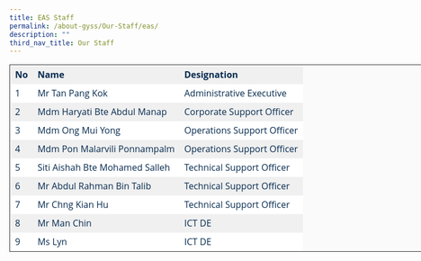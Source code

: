```yaml
---
title: EAS Staff
permalink: /about-gyss/Our-Staff/eas/
description: ""
third_nav_title: Our Staff
---
```

<table style="border-collapse: collapse; border: 1px solid rgb(51, 51, 51); width: 738.9px; color: rgb(6, 42, 78); font-family: &quot;Open Sans&quot;, sans-serif; font-size: 16px; font-style: normal; font-variant-ligatures: normal; font-variant-caps: normal; font-weight: 400; letter-spacing: normal; orphans: 2; text-align: start; text-transform: none; white-space: normal; widows: 2; word-spacing: 0px; -webkit-text-stroke-width: 0px; background-color: rgb(250, 250, 250); text-decoration-thickness: initial; text-decoration-style: initial; text-decoration-color: initial;"><tbody><tr style="background-color: rgb(240, 240, 240); color: rgb(6, 42, 78);"><td style="border: 1px solid transparent; padding: 5px 8px;"><strong>No</strong></td><td style="border: 1px solid transparent; padding: 5px 8px;"><strong>Name</strong></td><td style="border: 1px solid transparent; padding: 5px 8px;"><strong>Designation</strong></td></tr><tr style="background-color: rgb(255, 255, 255); color: rgb(6, 42, 78);"><td style="border: 1px solid transparent; padding: 5px 8px;">1</td><td style="border: 1px solid transparent; padding: 5px 8px;">Mr Tan Pang Kok</td><td style="border: 1px solid transparent; padding: 5px 8px;">Administrative Executive</td></tr><tr style="background-color: rgb(240, 240, 240); color: rgb(6, 42, 78);"><td style="border: 1px solid transparent; padding: 5px 8px;">2</td><td style="border: 1px solid transparent; padding: 5px 8px;">Mdm Haryati Bte Abdul Manap</td><td style="border: 1px solid transparent; padding: 5px 8px;">Corporate Support Officer</td></tr><tr style="background-color: rgb(255, 255, 255); color: rgb(6, 42, 78);"><td style="border: 1px solid transparent; padding: 5px 8px;">3</td><td style="border: 1px solid transparent; padding: 5px 8px;">Mdm Ong Mui Yong</td><td style="border: 1px solid transparent; padding: 5px 8px;">Operations Support Officer</td></tr><tr style="background-color: rgb(240, 240, 240); color: rgb(6, 42, 78);"><td style="border: 1px solid transparent; padding: 5px 8px;">4</td><td style="border: 1px solid transparent; padding: 5px 8px;">Mdm Pon Malarvili Ponnampalm</td><td style="border: 1px solid transparent; padding: 5px 8px;">Operations Support Officer</td></tr><tr style="background-color: rgb(255, 255, 255); color: rgb(6, 42, 78);"><td style="border: 1px solid transparent; padding: 5px 8px;">5</td><td style="border: 1px solid transparent; padding: 5px 8px;">Siti Aishah Bte Mohamed Salleh</td><td style="border: 1px solid transparent; padding: 5px 8px;">Technical Support Officer</td></tr><tr style="background-color: rgb(240, 240, 240); color: rgb(6, 42, 78);"><td style="border: 1px solid transparent; padding: 5px 8px;">6</td><td style="border: 1px solid transparent; padding: 5px 8px;">Mr Abdul Rahman Bin Talib</td><td style="border: 1px solid transparent; padding: 5px 8px;">Technical Support Officer</td></tr><tr style="background-color: rgb(255, 255, 255); color: rgb(6, 42, 78);"><td style="border: 1px solid transparent; padding: 5px 8px;">7</td><td style="border: 1px solid transparent; padding: 5px 8px;">Mr Chng Kian Hu</td><td style="border: 1px solid transparent; padding: 5px 8px;">Technical Support Officer</td></tr><tr style="background-color: rgb(240, 240, 240); color: rgb(6, 42, 78);"><td style="border: 1px solid transparent; padding: 5px 8px;">8</td><td style="border: 1px solid transparent; padding: 5px 8px;">Mr Man Chin</td><td style="border: 1px solid transparent; padding: 5px 8px;">ICT DE</td></tr><tr style="background-color: rgb(255, 255, 255); color: rgb(6, 42, 78);"><td style="border: 1px solid transparent; padding: 5px 8px;">9</td><td style="border: 1px solid transparent; padding: 5px 8px;">Ms Lyn</td><td style="border: 1px solid transparent; padding: 5px 8px;">ICT DE</td></tr></tbody></table>